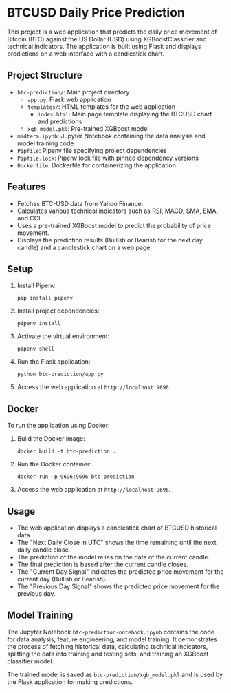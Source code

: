 # BTCUSD Daily Price Prediction

This project is a web application that predicts the daily price movement of Bitcoin (BTC) against the US Dollar (USD) using XGBoostClassifier and technical indicators. The application is built using Flask and displays predictions on a web interface with a candlestick chart.

## Project Structure

- `btc-prediction/`: Main project directory
  - `app.py`: Flask web application
  - `templates/`: HTML templates for the web application
    - `index.html`: Main page template displaying the BTCUSD chart and predictions
  - `xgb_model.pkl`: Pre-trained XGBoost model
- `midterm.ipynb`: Jupyter Notebook containing the data analysis and model training code
- `Pipfile`: Pipenv file specifying project dependencies
- `Pipfile.lock`: Pipenv lock file with pinned dependency versions
- `Dockerfile`: Dockerfile for containerizing the application

## Features

- Fetches BTC-USD data from Yahoo Finance.
- Calculates various technical indicators such as RSI, MACD, SMA, EMA, and CCI.
- Uses a pre-trained XGBoost model to predict the probability of price movement.
- Displays the prediction results (Bullish or Bearish for the next day candle) and a candlestick chart on a web page.

## Setup

1. Install Pipenv:

   ```
   pip install pipenv
   ```

2. Install project dependencies:

   ```
   pipenv install
   ```

3. Activate the virtual environment:

   ```
   pipenv shell
   ```

4. Run the Flask application:

   ```
   python btc-prediction/app.py
   ```

5. Access the web application at `http://localhost:9696`.

## Docker

To run the application using Docker:

1. Build the Docker image:

   ```
   docker build -t btc-prediction .
   ```

2. Run the Docker container:

   ```
   docker run -p 9696:9696 btc-prediction
   ```

3. Access the web application at `http://localhost:9696`.

## Usage

- The web application displays a candlestick chart of BTCUSD historical data.
- The "Next Daily Close in UTC" shows the time remaining until the next daily candle close.
- The prediction of the model relies on the data of the current candle.
- The final prediction is based after the current candle closes.
- The "Current Day Signal" indicates the predicted price movement for the current day (Bullish or Bearish).
- The "Previous Day Signal" shows the predicted price movement for the previous day.

## Model Training

The Jupyter Notebook `btc-prediction-notebook.ipynb` contains the code for data analysis, feature engineering, and model training. It demonstrates the process of fetching historical data, calculating technical indicators, splitting the data into training and testing sets, and training an XGBoost classifier model.

The trained model is saved as `btc-prediction/xgb_model.pkl` and is used by the Flask application for making predictions.
